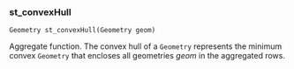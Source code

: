 ### st_convexHull
`Geometry st_convexHull(Geometry geom)`

Aggregate function. The convex hull of a `Geometry` represents the minimum convex `Geometry` that encloses all geometries _geom_ in the aggregated rows.